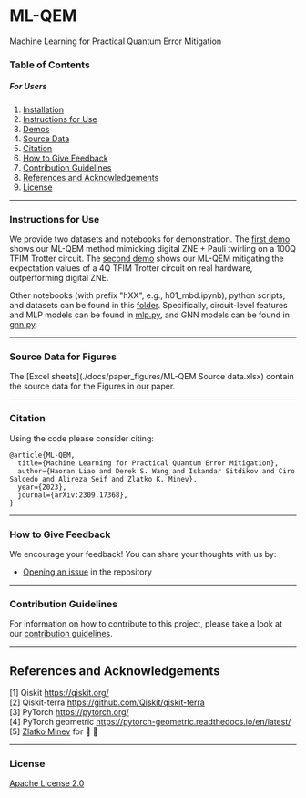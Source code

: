 # ML-QEM
Machine Learning for Practical Quantum Error Mitigation

### Table of Contents

##### For Users

1.  [Installation](./docs/installation_guide.md)
2.  [Instructions for Use](#instruction-for-use)
3.  [Demos](./docs/demos)
4.  [Source Data](#source-data-for-figures)
5.  [Citation](#citation)
6.  [How to Give Feedback](#how-to-give-feedback)
7.  [Contribution Guidelines](#contribution-guidelines)
8.  [References and Acknowledgements](#references-and-acknowledgements)
9.  [License](#license)

---------------------------------------------------------------------------------------------------

### Instructions for Use
We provide two datasets and notebooks for demonstration. The [first demo](./docs/demos/demo1_rf_mimic_zne_100q_twirl.ipynb) shows our ML-QEM method mimicking digital ZNE + Pauli twirling on a 100Q TFIM Trotter circuit. The [second demo](./docs/demos/emo2_ising_4q_hardware_plot.ipynb) shows our ML-QEM mitigating the expectation values of a 4Q TFIM Trotter circuit on real hardware, outperforming digital ZNE.

Other notebooks (with prefix "hXX", e.g., h01_mbd.ipynb), python scripts, and datasets can be found in this [folder](./docs/tutorials). Specifically, circuit-level features and MLP models can be found in [mlp.py](./docs/tutorials/mlp.py), and GNN models can be found in [gnn.py](./docs/tutorials/gnn.py).

----------------------------------------------------------------------------------------------------

### Source Data for Figures
The [Excel sheets](./docs/paper_figures/ML-QEM Source data.xlsx) contain the source data for the Figures in our paper.

----------------------------------------------------------------------------------------------------

### Citation

Using the code please consider citing:
```
@article{ML-QEM,
  title={Machine Learning for Practical Quantum Error Mitigation}, 
  author={Haoran Liao and Derek S. Wang and Iskandar Sitdikov and Ciro Salcedo and Alireza Seif and Zlatko K. Minev},
  year={2023},
  journal={arXiv:2309.17368},
}
```

----------------------------------------------------------------------------------------------------

### How to Give Feedback

We encourage your feedback! You can share your thoughts with us by:
- [Opening an issue](https://github.com/IceKhan13/blackwater/issues) in the repository


----------------------------------------------------------------------------------------------------

### Contribution Guidelines

For information on how to contribute to this project, please take a look at our [contribution guidelines](./CONTRIBUTING.md).


----------------------------------------------------------------------------------------------------

## References and Acknowledgements
[1] Qiskit https://qiskit.org/ \
[2] Qiskit-terra https://github.com/Qiskit/qiskit-terra \
[3] PyTorch https://pytorch.org/ \
[4] PyTorch geometric https://pytorch-geometric.readthedocs.io/en/latest/ \
[5] [Zlatko Minev](https://github.com/zlatko-minev) for :water_polo: :ocean:

----------------------------------------------------------------------------------------------------

### License
[Apache License 2.0](./LICENSE)
